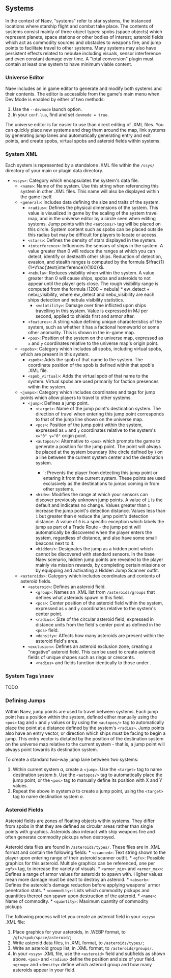 ## Systems

In the context of Naev, "systems" refer to star systems, the instanced locations where starship flight and combat take place. The contents of systems consist mainly of three object types: spobs (space objects) which represent planets, space stations or other bodies of interest; asteroid fields which act as commodity sources and obstacles to weapons fire; and jump points to facilitate travel to other systems. Many systems may also have persistent effects related to nebulae including visuals, sensor interference and even constant damage over time. A "total conversion" plugin must contain at least one system to have minimum viable content.

### Universe Editor

Naev includes an in game editor to generate and modify both systems and their contents. The editor is accessible from the game's main menu when Dev Mode is enabled by either of two methods:
1) Use the `--devmode` launch option.
2) In your `conf.lua`, find and set `devmode = true`.

The universe editor is far easier to use than direct editing of .XML files. You can quickly place new systems and drag them around the map, link systems by generating jump lanes and automatically generating entry and exit points, and create spobs, virtual spobs and asteroid fields within systems.

### System XML

Each system is represented by a standalone .XML file within the `/ssys/` directory of your main or plugin data directory.

* `<ssys>`: Category which encapsulates the system's data file.
  * `<name>`: Name of the system. Use this string when referencing this system in other .XML files. This name will also be displayed within the game itself.
  * `<general>`: Includes data defining the size and traits of the system.
    * `<radius>`: Defines the physical dimensions of the system. This value is visualized in game by the scaling of the system travel map, and in the universe editor by a circle seen when editing systems. Jump points with the `<autopos/>` tag will be placed on this circle. System content such as spobs can be placed outside this radius but may be difficult for players to locate or access.
    * `<stars>`: Defines the density of stars displayed in the system.
    * `<interference>`: Influences the sensors of ships in the system. A value greater than 0 will reduce the ranges at which you can detect, identify or destealth other ships. Reduction of detection, evasion, and stealth ranges is computed by the formula $\frac{1}{1+\frac{\text{interference}}{100}}$.
    * `<nebula>`: Reduces visibility when within the system. A value greater than 0 will cause ships, spobs and asteroids to not appear until the player gets close. The rough visibility range is computed from the formula $(1200-\text{nebula}) * \text{ew\_detect} + \text{nebu\_visibility}$, where ew\_detect and nebu\_visibility are each ships detection and nebula visibility statistics.
      * `<volatility>`: Damage over time inflicted upon ships travelling in this system. Value is expressed in MJ per second, applied to shields first and armor after.
    * `<features>`: A string value defining unique characteristics of the system, such as whether it has a factional homeworld or some other anomality. This is shown in the in-game map.
	* `<pos>`: Position of the system on the universe map, expressed as `x` and `y` coordinates relative to the universe map's origin point.
  * `<spobs>`: Category which includes all spobs, including virtual spobs, which are present in this system.
    * `<spob>`: Adds the spob of that name to the system. The coordinate position of the spob is defined within that spob's .XML file.
    * `<spob_virtual>`: Adds the virtual spob of that name to the system. Virtual spobs are used primarily for faction presences within the system.
  * `<jumps>`: Category which includes coordinates and tags for jump points which allow players to travel to other systems.
    * `<jump>`: Defines a jump point.
      * `<target>`: Name of the jump point's destination system. The direction of travel when entering this jump point corresponds to that of the jump line shown on the universe map.
      * `<pos>`: Position of the jump point within the system, expressed as `x` and `y` coordinates relative to the system's `x="0" y="0"` origin point.
      * `<autopos/>`: Alternative to `<pos>` which prompts the game to generate a position for the jump point. The point will always be placed at the system boundary (the circle defined by <radius>) on a line between the current system center and the destination system.
        * `<exitonly/>: Prevents the player from detecting this jump point or entering it from the current system. These points are used exclusively as the destinations to jumps coming in from other systems.
      * `<hide>`: Modifies the range at which your sensors can discover previously unknown jump points. A value of `1` is the default and indicates no change. Values greater than `1` increase the jump point's detection distance. Values less than `1` but greater than `0` reduce the jump point's detection distance. A value of `0` is a specific exception which labels the jump as part of a Trade Route - the jump point will automatically be discovered when the player enters the system, regardless of distance, and also have some small beacons next to it.
      * `<hidden/>`: Designates the jump as a hidden point which cannot be discovered with standard sensors. In the base Naev scenario, hidden jump points are revealed to the player mainly via mission rewards, by completing certain missions or by equipping and activating a Hidden Jump Scanner outfit.
  * `<asteroids>`: Category which includes coordinates and contents of asteroid fields.
    * `<asteroid>`: Defines an asteroid field.
      * `<group>`: Names an .XML list from `/asteroids/groups` that defines what asteroids spawn in this field.
      * `<pos>`: Center position of the asteroid field within the system, expressed as `x` and `y` coordinates relative to the system's center point.
      * `<radius>`: Size of the circular asteroid field, expressed in distance units from the field's center point as defined in the `<pos>` field.
      * `<density>`: Affects how many asteroids are present within the asteroid field's area.
    * `<exclusion>`: Defines an asteroid exclusion zone, creating a "negative" asteroid field. This can be used to create asteroid fields of unique shapes such as rings or crescents.
      * `<radius>` and <pos> fields function identically to those under <asteroid>.

### System Tags \naev

TODO

### Defining Jumps

Within Naev, jump points are used to travel between systems. Each jump point has a position within the system, defined either manually using the `<pos>` tag and `x` and `y` values or by using the `<autopos/>` tag to automatically place the point at a distance defined by the system's `<radius>`. Jump points also have an entry vector, or direction which ships must be facing to begin a jump. This entry vector is dictated by the position of the destination system on the universe map relative to the current system - that is, a jump point will always point towards its destination system.

To create a standard two-way jump lane between two systems:
1) Within current system *a*, create a `<jump>`. Use the `<target>` tag to name destination system *b*. Use the `<autopos/>` tag to automatically place the jump point, or the `<pos>` tag to manually define its position with X and Y values.
2) Repeat the above in system *b* to create a jump point, using the `<target>` tag to name destination system *a*.

### Asteroid Fields

Asteroid fields are zones of floating objects within systems. They differ from spobs in that they are defined as circular areas rather than single points with graphics. Asteroids also interact with ship weapons fire and often generate commodity pickups when destroyed.

Asteroid data files are found in `/asteroids/types/`. These files are in .XML format and contain the following fields:
	* `<scanned>`: Text string shown to the player upon entering range of their asteroid scanner outfit.
	* `<gfx>`: Possible graphics for this asteroid. Multiple graphics can be referenced, one per `<gfx>` tag, to increase the variety of visuals.
	* `<armor_min>` and `<armor_max>`: Defines a range of armor values for asteroids to spawn with. Higher values mean more damage must be dealt to destroy an asteroid.
	* `<absorb>`: Defines the asteroid's damage reduction before applying weapons' armor penetration stats.
	* `<commodity>`: Lists which commodity pickups and quantities thereof can spawn upon destruction of the asteroid.
		* `<name>`: Name of commodity.
		* `<quantity>`: Maximum quantity of commodity pickups

The following process will let you create an asteroid field in your `<ssys>` .XML file:
1) Place graphics for your asteroids, in .WEBP format, to `/gfx/spob/space/asteroid/`;
2) Write asteroid data files, in .XML format, to `/asteroids/types/`;
3) Write an asteroid group list, in .XML format, to `/asteroids/groups/`.
4) In your `<ssys>` .XML file, use the `<asteroid>` field and subfields as shown above. `<pos>` and `<radius>` define the position and size of your field. `<group>` and `<density>` define which asteroid group and how many asteroids appear in your field.
